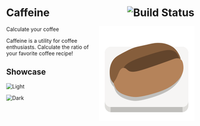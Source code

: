 # Caffeine [<img align="right" alt="Build Status" src="https://github.com/konstantintutsch/Caffeine/actions/workflows/build.yaml/badge.svg">](https://github.com/konstantintutsch/Caffeine/actions/workflows/build.yaml)

<img align="right" alt="Caffeine Icon" src="data/icons/com.konstantintutsch.Caffeine.svg">

Calculate your coffee

Caffeine is a utility for coffee enthusiasts. Calculate the ratio of your favorite coffee recipe!

## Showcase

![Light](data/com.konstantintutsch.Caffeine.Screenshot.Light.png)

![Dark](data/com.konstantintutsch.Caffeine.Screenshot.Dark.png)
